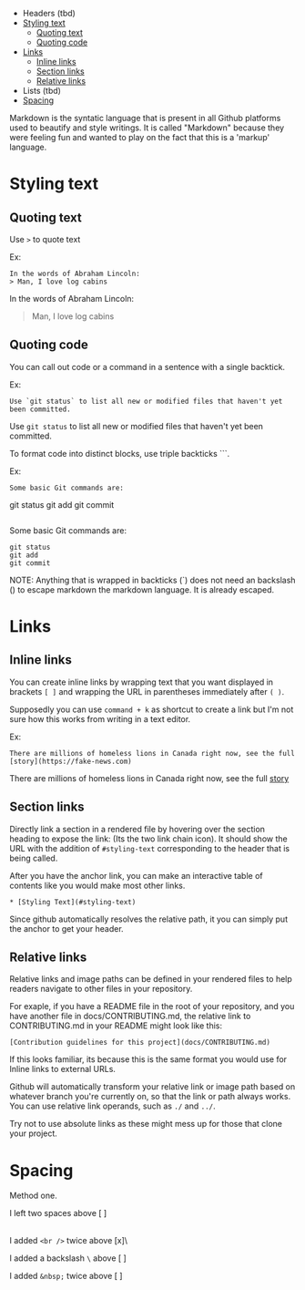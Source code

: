 
* Headers (tbd)
* [Styling text](#styling-text)
	* [Quoting text](#quoting-text)
	* [Quoting code](#quoting-code)
* [Links](#links)
	* [Inline links](#inline-links)
	* [Section links](#section-links)
	* [Relative links](#relative-links)
* Lists  (tbd)
* [Spacing](#spacing)

Markdown is the syntatic language that is present in all Github platforms used to beautify and style writings. It is called "Markdown" because they were feeling fun and wanted to play on the fact that this is a 'markup' language.


# Styling text

## Quoting text
Use `>` to quote text

Ex:
```
In the words of Abraham Lincoln:
> Man, I love log cabins
```

In the words of Abraham Lincoln:
> Man, I love log cabins


## Quoting code
You can call out code or a command in a sentence with a single backtick.

Ex:
```
Use `git status` to list all new or modified files that haven't yet been committed.
```

Use `git status` to list all new or modified files that haven't yet been committed.


To format code into distinct blocks, use triple backticks \```.

Ex:
```
Some basic Git commands are:
```
git status
git add
git commit
```
```

Some basic Git commands are:
```
git status
git add
git commit
```

NOTE: Anything that is wrapped in backticks (`) does not need an backslash (\) to escape markdown the markdown language. It is already escaped.


# Links

## Inline links
You can create inline links by wrapping text that you want displayed in brackets `[ ]` and wrapping the URL in parentheses immediately after `( )`.

Supposedly you can use `command + k` as shortcut to create a link but I'm not sure how this works from writing in a text editor.

Ex:
```
There are millions of homeless lions in Canada right now, see the full [story](https://fake-news.com)
```

There are millions of homeless lions in Canada right now, see the full [story](https://fake-news.com)


## Section links
Directly link a section in a rendered file by hovering over the section heading to expose the link: (Its the two link chain icon). It should show the URL with the addition of `#styling-text` corresponding to the header that is being called. 

After you have the anchor link, you can make an interactive table of contents like you would make most other links.

```
* [Styling Text](#styling-text)
```

Since github automatically resolves the relative path, it you can simply put the anchor to get your header.


## Relative links
Relative links and image paths can be defined in your rendered files to help readers navigate to other files in your repository.

For exaple, if you have a README file in the root of your repository, and you have another file in docs/CONTRIBUTING.md, the relative link to CONTRIBUTING.md in your README might look like this:

```
[Contribution guidelines for this project](docs/CONTRIBUTING.md)
```

If this looks familiar, its because this is the same format you would use for Inline links to external URLs.

Github will automatically transform your relative link or image path based on whatever branch you're currently on, so that the link or path always works. You can use relative link operands, such as `./` and `../`.

Try not to use absolute links as these might mess up for those that clone your project. 

# Spacing
Method one.  

I left two spaces above [ ]<br /><br />

I added `<br />` twice above [x]\

I added a backslash `\` above [ ] &nbsp; &nbsp;

I added `&nbsp;` twice above [ ]
